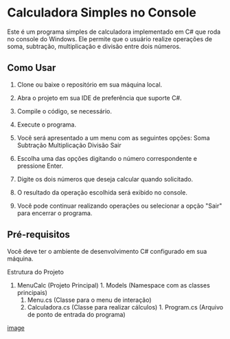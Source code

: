 # Calculadora Simples no Console

Este é um programa simples de calculadora implementado em C# que roda no console do Windows. Ele permite que o usuário realize operações de soma, subtração, multiplicação e divisão entre dois números.

## Como Usar

1. Clone ou baixe o repositório em sua máquina local.
1. Abra o projeto em sua IDE de preferência que suporte C#.
1. Compile o código, se necessário.
1. Execute o programa.
1. Você será apresentado a um menu com as seguintes opções:
        Soma
        Subtração
        Multiplicação
        Divisão
        Sair

1. Escolha uma das opções digitando o número correspondente e pressione Enter.
1. Digite os dois números que deseja calcular quando solicitado.
1. O resultado da operação escolhida será exibido no console.
1. Você pode continuar realizando operações ou selecionar a opção "Sair" para encerrar o programa.

## Pré-requisitos
Você deve ter o ambiente de desenvolvimento C# configurado em sua máquina.

Estrutura do Projeto

  1. MenuCalc (Projeto Principal)
    1. Models (Namespace com as classes principais)
      1. Menu.cs (Classe para o menu de interação)
        1. Calculadora.cs (Classe para realizar cálculos)
          1. Program.cs (Arquivo de ponto de entrada do programa)

[image](https://github.com/Stal91/Calculator_Menu/assets/105076457/c29c031e-1731-45ff-af40-ff5f4deeb7ae)


